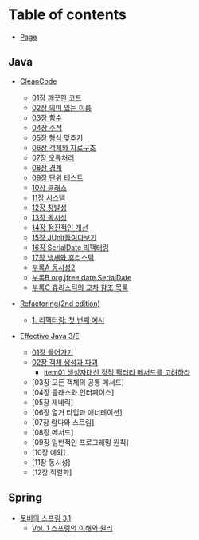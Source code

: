 # Table of contents

* [Page](README.md)

## Java

* [CleanCode](./java/cleancode/README.md)
  * [01장 깨끗한 코드](./java/cleancode/01%20-%20깨끗한%20코드.md)
  * [02장 의미 있는 이름](./java/cleancode/02%20-%20의미%20있는%20이름.md)
  * [03장 함수](./java/cleancode/03%20-%20함수.md)
  * [04장 주석](./java/cleancode/04%20-%20주석.md)
  * [05장 형식 맞추기](./java/cleancode/05%20-%20형식%20맞추기.md)
  * [06장 객체와 자료구조](./java/cleancode/06%20-%20객체와%20자료%20구조.md)
  * [07장 오류처리](./java/cleancode/07%20-%20오류처리.md)
  * [08장 경계](./java/cleancode/08%20-%20경계.md)
  * [09장 단위 테스트](./java/cleancode/09%20-%20단위테스트.md)
  * [10장 클래스](./java/cleancode/10%20-%20클래스.md)
  * [11장 시스템](./java/cleancode/11%20-%20시스템.md)
  * [12장 창발성](./java/cleancode/12%20-%20창발성.md)
  * [13장 동시성](./java/cleancode/13%20-%20동시성.md)
  * [14장 점진적인 개선](./java/cleancode/14%20-%20점진적인%20개선.md)
  * [15장 JUnit들여다보기](./java/cleancode/15%20-%20JUnit%20들여다보기.md)
  * [16장 SerialDate 리팩터링](./java/cleancode/16%20-%20SerialDate%20리팩터링.md)
  * [17장 냄새와 휴리스틱](./java/cleancode/17%20-%20냄새와%20휴리스틱.md)
  * [부록A 동시성2](./java/cleancode/부록A%20-%20동시성2.md)
  * [부록B org.jfree.date.SerialDate](./java/cleancode/부록B%20-%20org.jfree.date.SerialDate.md)
  * [부록C 휴리스틱의 교차 참조 목록](./java/cleancode/부록C%20-%20휴리스틱의%20교차%20참조%20목록.md)

* [Refactoring(2nd edition)](java/refactoring-2nd-edition/README.md)
  * [1. 리팩터링: 첫 번째 예시](java/refactoring-2nd-edition/1..md)
* [Effective Java 3/E](java/Effective%20Java/README.md)
  * [01장 들어가기](./java/Effective%20Java/01장%20들어가기.md)
  * [02장 객체 생성과 파괴](./java/Effective%20Java/02장%20객체%20생성과%20파괴)
    * [item01 생성자대신 정적 팩터리 메서드를 고려하라](./java/Effective%20Java/02장%20객체%20생성과%20파괴/item1.md)
  * [03장 모든 객체의 공통 메서드]
  * [04장 클래스와 인터페이스]
  * [05장 제네릭]
  * [06장 열거 타입과 애너테이션]
  * [07장 람다와 스트림]
  * [08장 메서드]
  * [09장 일반적인 프로그래밍 원칙]
  * [10장 예외]
  * [11장 동시성]
  * [12장 직렬화]
## Spring

* [토비의 스프링 3.1](spring/3.1/README.md)
  * [Vol. 1 스프링의 이해와 원리](spring/3.1/vol.-1.md)
